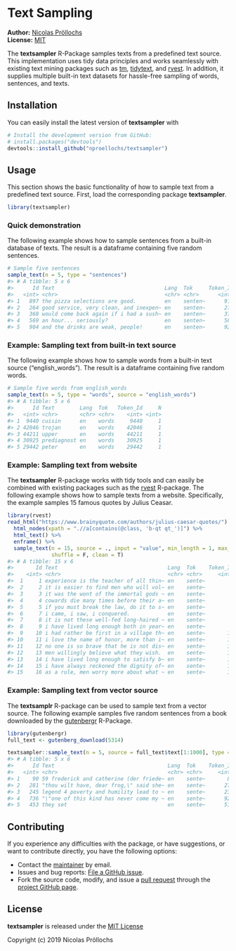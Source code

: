 <!-- README.md is generated from README.Rmd. Please edit that file -->
Text Sampling
=============

**Author:** [Nicolas Pröllochs](https://nproellochs.com)<br/>
**License:** [MIT](https://opensource.org/licenses/MIT)

The **textsampler** R-Package samples texts from a predefined text
source. This implementation uses tidy data principles and works
seamlessly with existing text mining packages such as
[tm](https://cran.r-project.org/web/packages/tm/index.html),
[tidytext](https://cran.r-project.org/web/packages/tidytext/index.html),
and [rvest](https://cran.r-project.org/web/packages/rvest/index.html).
In addition, it supplies multiple built-in text datasets for hassle-free
sampling of words, sentences, and texts.

Installation
------------

You can easily install the latest version of **textsampler** with

``` r
# Install the development version from GitHub:
# install.packages("devtools")
devtools::install_github("nproellochs/textsampler")
```

Usage
-----

This section shows the basic functionality of how to sample text from a
predefined text source. First, load the corresponding package
**textsampler**.

``` r
library(textsampler)
```

### Quick demonstration

The following example shows how to sample sentences from a built-in
database of texts. The result is a dataframe containing five random
sentences.

``` r
# Sample five sentences
sample_text(n = 5, type = "sentences")
#> # A tibble: 5 x 6
#>      Id Text                                   Lang  Tok     Token_Id     N
#>   <int> <chr>                                  <chr> <chr>      <int> <int>
#> 1   897 the pizza selections are good.         en    senten~      912     5
#> 2   264 good service, very clean, and inexpen~ en    senten~      270     8
#> 3   368 would come back again if i had a sush~ en    senten~      377    13
#> 4   569 an hour... seriously?                  en    senten~      580     3
#> 5   904 and the drinks are weak, people!       en    senten~      920     6
```

### Example: Sampling text from built-in text source

The following example shows how to sample words from a built-in text
source (“english\_words”). The result is a dataframe containing five
random words.

``` r
# Sample five words from english_words
sample_text(n = 5, type = "words", source = "english_words")
#> # A tibble: 5 x 6
#>      Id Text        Lang  Tok   Token_Id     N
#>   <int> <chr>       <chr> <chr>    <int> <int>
#> 1  9440 cuisin      en    words     9440     1
#> 2 42046 trojan      en    words    42046     1
#> 3 44211 upper       en    words    44211     1
#> 4 30925 prediagnost en    words    30925     1
#> 5 29442 peter       en    words    29442     1
```

### Example: Sampling text from website

The **textsampler** R-package works with tidy tools and can easily be
combined with existing packages such as the
[rvest](https://cran.r-project.org/web/packages/rvest/index.html)
R-package. The following example shows how to sample texts from a
website. Specifically, the example samples 15 famous quotes by Julius
Ceasar.

``` r
library(rvest)
read_html("https://www.brainyquote.com/authors/julius-caesar-quotes/") %>%
  html_nodes(xpath = ".//a[contains(@class, 'b-qt qt_')]") %>%
  html_text() %>% 
  enframe() %>% 
  sample_text(n = 15, source = ., input = "value", min_length = 1, max_length = 40,
              shuffle = F, clean = T)
#> # A tibble: 15 x 6
#>       Id Text                                   Lang  Tok    Token_Id     N
#>    <int> <chr>                                  <chr> <chr>     <int> <int>
#>  1     1 experience is the teacher of all thin~ en    sente~        1     7
#>  2     2 it is easier to find men who will vol~ en    sente~        2    23
#>  3     3 it was the wont of the immortal gods ~ en    sente~        3    38
#>  4     4 cowards die many times before their a~ en    sente~        4     8
#>  5     5 if you must break the law, do it to s~ en    sente~        5    17
#>  6     7 i came, i saw, i conquered.            en    sente~        7     6
#>  7     8 it is not these well-fed long-haired ~ en    sente~        8    19
#>  8     9 i have lived long enough both in year~ en    sente~        9    11
#>  9    10 i had rather be first in a village th~ en    sente~       10    12
#> 10    11 i love the name of honor, more than i~ en    sente~       11    11
#> 11    12 no one is so brave that he is not dis~ en    sente~       12    13
#> 12    13 men willingly believe what they wish.  en    sente~       13     6
#> 13    14 i have lived long enough to satisfy b~ en    sente~       14    11
#> 14    15 i have always reckoned the dignity of~ en    sente~       15    16
#> 15    16 as a rule, men worry more about what ~ en    sente~       16    16
```

### Example: Sampling text from vector source

The **textsamplr** R-package can be used to sample text from a vector
source. The following example samples five random sentences from a book
downloaded by the
[gutenbergr](https://cran.r-project.org/web/packages/gutenbergr/index.html)
R-Package.

``` r
library(gutenbergr)
full_text <- gutenberg_download(5314)

textsampler::sample_text(n = 5, source = full_text$text[1:1000], type = "sentences", shuffle = T)
#> # A tibble: 5 x 6
#>      Id Text                                    Lang  Tok    Token_Id     N
#>   <int> <chr>                                   <chr> <chr>     <int> <int>
#> 1    90 59 frederick and catherine (der friede~ en    sente~       84     9
#> 2   281 "thou wilt have, dear frog,\" said she~ en    sente~      279    13
#> 3   245 legend 4 poverty and humility lead to ~ en    sente~      239    14
#> 4   736 "\"one of this kind has never come my ~ en    sente~      927    10
#> 5   453 they set                                en    sente~      518     2
```

Contributing
------------

If you experience any difficulties with the package, or have
suggestions, or want to contribute directly, you have the following
options:

-   Contact the [maintainer](mailto:nicolas.proellochs@wi.jlug.de) by
    email.
-   Issues and bug reports: [File a GitHub
    issue](https://github.com/nproellochs/textsampler/issues).
-   Fork the source code, modify, and issue a [pull
    request](https://help.github.com/articles/creating-a-pull-request-from-a-fork/)
    through the [project GitHub
    page](https://github.com/nproellochs/textsampler).

License
-------

**textsampler** is released under the [MIT
License](https://opensource.org/licenses/MIT)

Copyright (c) 2019 Nicolas Pröllochs
